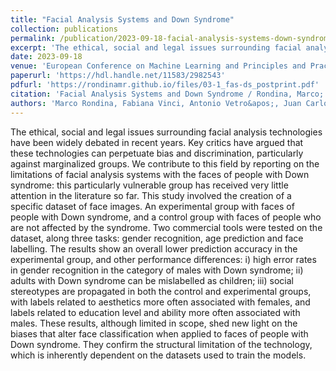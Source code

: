 ```yaml
---
title: "Facial Analysis Systems and Down Syndrome"
collection: publications
permalink: /publication/2023-09-18-facial-analysis-systems-down-syndrome
excerpt: 'The ethical, social and legal issues surrounding facial analysis technologies have been widely debated in recent years. Key critics have argued that these technologies can perpetuate bias and discrimination, particularly against marginalized groups. We contribute to this field by reporting on the limitations of facial analysis systems with the faces of people with Down syndrome: this particularly vulnerable group has received very little attention in the literature so far.  This study involved the creation of a specific dataset of face images. An experimental group with faces of people with Down syndrome, and a control group with faces of people who are not affected by the syndrome. Two commercial tools were tested on the dataset, along three tasks: gender recognition, age prediction and face labelling.  The results show an overall lower prediction accuracy in the experimental group, and other performance differences: i) high error rates in gender recognition in the category of males with Down syndrome; ii) adults with Down syndrome can be mislabelled as children; iii) social stereotypes are propagated in both the control and experimental groups, with labels related to aesthetics more often associated with females, and labels related to education level and ability more often associated with males.  These results, although limited in scope, shed new light on the biases that alter face classification when applied to faces of people with Down syndrome. They confirm the structural limitation of the technology, which is inherently dependent on the datasets used to train the models.'
date: 2023-09-18
venue: 'European Conference on Machine Learning and Principles and Practice of Knowledge Discovery in Databases (ECML PKDD 2023) - 3rd Workshop on Bias and Fairness in AI (BIAS23). In press.'
paperurl: 'https://hdl.handle.net/11583/2982543'
pdfurl: 'https://rondinamr.github.io/files/03-1_fas-ds_postprint.pdf'
citation: 'Facial Analysis Systems and Down Syndrome / Rondina, Marco; Vinci, Fabiana; Vetro&apos;, Antonio; DE MARTIN, JUAN CARLOS. - (In corso di stampa). (Intervento presentato al convegno European Conference on Machine Learning and Principles and Practice of Knowledge Discovery in Databases - 3rd Workshop on Bias and Fairness in AI tenutosi a Torino (IT) nel September 18-22, 2023).'
authors: 'Marco Rondina, Fabiana Vinci, Antonio Vetro&apos;, Juan Carlos De Martin'
---
```

The ethical, social and legal issues surrounding facial analysis technologies have been widely debated in recent years. Key critics have argued that these technologies can perpetuate bias and discrimination, particularly against marginalized groups. We contribute to this field by reporting on the limitations of facial analysis systems with the faces of people with Down syndrome: this particularly vulnerable group has received very little attention in the literature so far.  This study involved the creation of a specific dataset of face images. An experimental group with faces of people with Down syndrome, and a control group with faces of people who are not affected by the syndrome. Two commercial tools were tested on the dataset, along three tasks: gender recognition, age prediction and face labelling.  The results show an overall lower prediction accuracy in the experimental group, and other performance differences: i) high error rates in gender recognition in the category of males with Down syndrome; ii) adults with Down syndrome can be mislabelled as children; iii) social stereotypes are propagated in both the control and experimental groups, with labels related to aesthetics more often associated with females, and labels related to education level and ability more often associated with males.  These results, although limited in scope, shed new light on the biases that alter face classification when applied to faces of people with Down syndrome. They confirm the structural limitation of the technology, which is inherently dependent on the datasets used to train the models.
